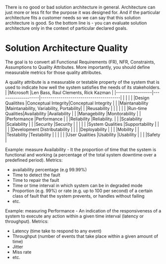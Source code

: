There is no good or bad solution architecture in general. Architecture can just more or less fit for the purpose it was designed for. And if the particular architecture fits a customer needs so we can say that this solution architecture is good. So the bottom line is - you can evaluate solution architecture only in the context of particular declared goals.

# Solution Architecture Quality
The goal is to convert all Functional Requirements (FR), NFR, Constraints, Assumptions to Quality Attributes. More importantly, you should define measurable metrics for those quality attributes.

A quality attribute is a measurable or testable property of the system that is used to indicate how well the system satisfies the needs of its stakeholders.
|                  |Microsoft           |Len Bass, Raul Clements, Rick Kazman    |
|------------------|--------------------|----------------------------------------|
|                  |                    |                                        |
|Design Qualitites |Conceptual Integrity|Conceptual Integrity                    |
|                  |Maintanability      |Maintanability, Variability, Portability|
|                  |Reusability         |                                        |
|                  |                    |                                        |
|Run-time Qualities|Availability        |Availability                            |
|                  |Managebility        |Monitorability                          |
|                  |Performance         |Performance                             |
|                  |Reliability         |Reliability.                            |
|                  |Scalability         |Scalability                             |
|                  |Security            |Security                                |
|                  |                    |                                        |
|System Qualities  |Supportability      |                                        |
|                  |                    |Development Distributability            |
|                  |                    |Deployability                           |
|                  |                    |Mobility                                |
|                  |Testability         |Testability                             |
|                  |                    |                                        |
|User Qualities    |Usability           |Usability                               |
|                  |                    |Safety                                  |

Example: measure Availability - It the proportion of time that the system is functional and working (a percentage of the total system downtime over a predefined period).
Metrics:
- availability percentage (e.g 99.99%)
- Time to detect the fault
- Time to repair the fault
- Time or time interval in which system can be in degraded mode
- Proportion (e.g. 99%) or rate (e.g. up to 100 per second) of a certain class of fault that the system prevents, or handles without failing
- etc.

Example: measuring Performance - An indication of the responsiveness of a system to execute any action within a given time interval (latency or throughput).
Metrics:
- Latency (time take to respond to any event)
- Throughput (number of events that take place within a given amount of time)
- Jitter
- Miss rate
- etc.
